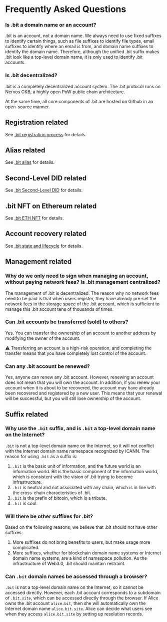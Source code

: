 # Frequently Asked Questions

### Is .bit a domain name or an account?

.bit is an account, not a domain name.
We always need to use fixed suffixes to identify certain things, such as file suffixes to identify file types, email suffixes to identify where an email is from, and domain name suffixes to identify the domain name. Therefore, although the unified .bit suffix makes .bit look like a top-level domain name, it is only used to identify .bit accounts.

### Is .bit decentralized?

.bit is a completely decentralized account system. The .bit protocol runs on Nervos CKB, a highly open PoW public chain architecture.

At the same time, all core components of .bit are hosted on Github in an open-source manner.

## Registration related
See [.bit registration process](./technical-details/registration-process.md#FAQ) for details.

## Alias related
See [.bit alias](./technical-details/alias.md#FAQ) for details.

## Second-Level DID related
See [.bit Second-Level DID](./technical-details/subdid.md#FAQ) for details.

## .bit NFT on Ethereum related 
See [.bit ETH NFT](./technical-details/eth-nft.md#FAQ) for details.

## Account recovery related
See [.bit state and lifecycle](./technical-details/lifecycle.md#FAQ) for details.

## Management related
### Why do we only need to sign when managing an account, without paying network fees? Is .bit management centralized?

The management of .bit is decentralized. The reason why no network fees need to be paid is that when users register, they have already pre-set the network fees in the storage space of the .bit account, which is sufficient to manage this .bit account tens of thousands of times.

### Can .bit accounts be transferred (sold) to others?

Yes. You can transfer the ownership of an account to another address by modifying the owner of the account.

⚠️ Transferring an account is a high-risk operation, and completing the transfer means that you have completely lost control of the account.

### Can any .bit account be renewed?

Yes, anyone can renew any .bit account. However, renewing an account does not mean that you will own the account. In addition, if you renew your account when it is about to be recovered, the account may have already been recovered and registered by a new user. This means that your renewal will be successful, but you will still lose ownership of the account.

## Suffix related

### Why use the `.bit` suffix, and is `.bit` a top-level domain name on the Internet?

`.bit` is not a top-level domain name on the Internet, so it will not conflict with the Internet domain name namespace recognized by ICANN. The reason for using `.bit` as a suffix is:

1. `.bit` is the basic unit of information, and the future world is an information world. Bit is the basic component of the information world, which is consistent with the vision of .bit trying to become infrastructure.
2. `.bit` is neutral and not associated with any chain, which is in line with the cross-chain characteristics of .bit.
3. `.bit` is the prefix of bitcoin, which is a tribute.
4. `.bit` is cool.

### Will there be other suffixes for .bit?

Based on the following reasons, we believe that .bit should not have other suffixes:

1. More suffixes do not bring benefits to users, but make usage more complicated.
2. More suffixes, whether for blockchain domain name systems or Internet domain name systems, are a kind of namespace pollution. As the infrastructure of Web3.0, .bit should maintain restraint.

### Can `.bit` domain names be accessed through a browser?

`.bit` is not a top-level domain name on the Internet, so it cannot be accessed directly. However, each .bit account corresponds to a subdomain of `.bit.site`, which can be accessed directly through the browser. If Alice owns the .bit account `alice.bit`, then she will automatically own the Internet domain name `alice.bit.site`. Alice can decide what users see when they access `alice.bit.site` by setting up resolution records. 

